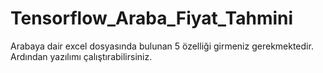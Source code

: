 # Tensorflow_Araba_Fiyat_Tahmini
Arabaya dair excel dosyasında bulunan 5 özelliği girmeniz gerekmektedir. Ardından yazılımı çalıştırabilirsiniz.
